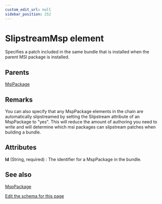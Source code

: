 ```yaml
---
custom_edit_url: null
sidebar_position: 252
---
```

# SlipstreamMsp element
Specifies a patch included in the same bundle that is installed when the parent MSI package is installed.

## Parents
[MsiPackage](msipackage.md)

## Remarks
<p>You can also specify that any MspPackage elements in the chain are automatically slipstreamed by setting the Slipstream attribute of an MspPackage to "yes". This will reduce the amount of authoring you need to write and will determine which msi packages can slipstream patches when building a bundle.</p>


## Attributes
**Id** (String, required)
  : The identifier for a MspPackage in the bundle.


## See also
[MspPackage](msppackage.md)

[Edit the schema for this page](https://github.com/wixtoolset/web/blob/master/src/xsd4/wix.xsd)